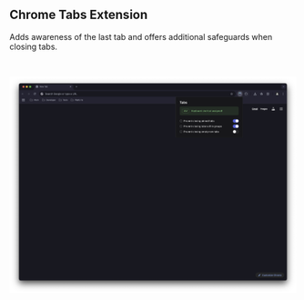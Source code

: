 ## Chrome Tabs Extension

Adds awareness of the last tab and offers additional safeguards when closing tabs.

<br>

![](/metadata/screenshot-1.png)
